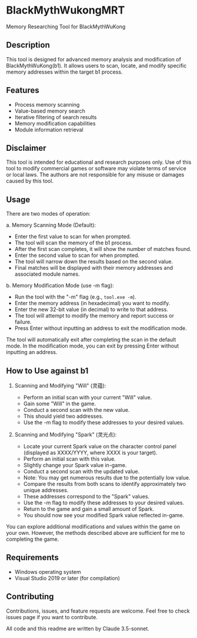 # BlackMythWukongMRT
Memory Researching Tool for BlackMythWuKong

## Description
This tool is designed for advanced memory analysis and modification of BlackMythWuKong(b1). It allows users to scan, locate, and modify specific memory addresses within the target b1 process.

## Features
- Process memory scanning
- Value-based memory search
- Iterative filtering of search results
- Memory modification capabilities
- Module information retrieval

## Disclaimer
This tool is intended for educational and research purposes only. Use of this tool to modify commercial games or software may violate terms of service or local laws. The authors are not responsible for any misuse or damages caused by this tool.

## Usage
There are two modes of operation:

a. Memory Scanning Mode (Default):
   - Enter the first value to scan for when prompted.
   - The tool will scan the memory of the b1 process.
   - After the first scan completes, it will show the number of matches found.
   - Enter the second value to scan for when prompted.
   - The tool will narrow down the results based on the second value.
   - Final matches will be displayed with their memory addresses and associated module names.

b. Memory Modification Mode (use -m flag):
   - Run the tool with the "-m" flag (e.g., `tool.exe -m`).
   - Enter the memory address (in hexadecimal) you want to modify.
   - Enter the new 32-bit value (in decimal) to write to that address.
   - The tool will attempt to modify the memory and report success or failure.
   - Press Enter without inputting an address to exit the modification mode.

The tool will automatically exit after completing the scan in the default mode. In the modification mode, you can exit by pressing Enter without inputting an address.


## How to Use against b1
1. Scanning and Modifying "Will" (灵蕴):
   - Perform an initial scan with your current "Will" value.
   - Gain some "Will" in the game.
   - Conduct a second scan with the new value.
   - This should yield two addresses.
   - Use the -m flag to modify these addresses to your desired values.

2. Scanning and Modifying "Spark" (灵光点):
   - Locate your current Spark value on the character control panel (displayed as XXXX/YYYY, where XXXX is your target).
   - Perform an initial scan with this value.
   - Slightly change your Spark value in-game.
   - Conduct a second scan with the updated value.
   - Note: You may get numerous results due to the potentially low value.
   - Compare the results from both scans to identify approximately two unique addresses.
   - These addresses correspond to the "Spark" values.
   - Use the -m flag to modify these addresses to your desired values.
   - Return to the game and gain a small amount of Spark.
   - You should now see your modified Spark value reflected in-game.

You can explore additional modifications and values within the game on your own. However, the methods described above are sufficient for me to completing the game.

## Requirements
- Windows operating system
- Visual Studio 2019 or later (for compilation)

## Contributing
Contributions, issues, and feature requests are welcome. Feel free to check issues page if you want to contribute.

All code and this readme are written by Claude 3.5-sonnet.

